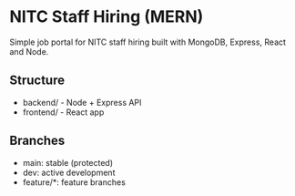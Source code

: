# NITC Staff Hiring (MERN)

Simple job portal for NITC staff hiring built with MongoDB, Express, React and Node.

## Structure
- backend/  - Node + Express API
- frontend/ - React app

## Branches
- main: stable (protected)
- dev: active development
- feature/*: feature branches
